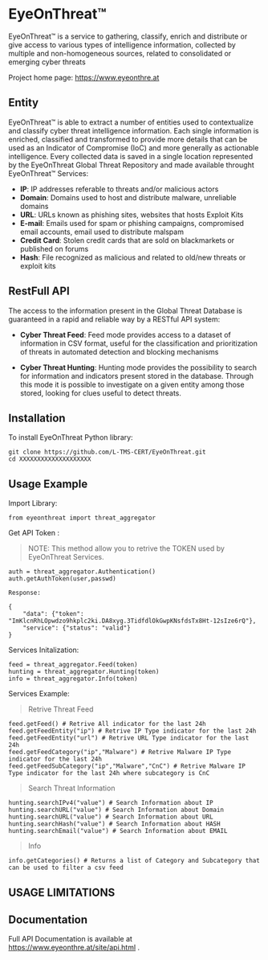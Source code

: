 
# EyeOnThreat&trade;
EyeOnThreat&trade; is a service to gathering, classify, enrich and distribute or give access to various types of intelligence information, collected by multiple and non-homogeneous sources, related to consolidated or emerging cyber threats

Project home page: https://www.eyeonthre.at

Entity
------------

EyeOnThreat&trade; is able to extract a number of entities used to contextualize and classify cyber threat intelligence information. Each single information is enriched, classified and transformed to provide more details that can be used as an Indicator of Compromise (IoC) and more generally as actionable intelligence. Every collected data is saved in a single location represented by the EyeOnThreat Global Threat Repository and made available throught EyeOnThreat&trade; Services: 

* **IP**: IP addresses referable to threats and/or malicious actors
* **Domain**: Domains used to host and distribute malware, unreliable domains
* **URL**: URLs known as phishing sites, websites that hosts Exploit Kits
* **E-mail**: Emails used for spam or phishing campaigns, compromised email accounts, email used to distribute malspam
* **Credit Card**: Stolen credit cards that are sold on blackmarkets or published on forums
* **Hash**: File recognized as malicious and related to old/new threats or exploit kits

RestFull API
------------
The access to the information present in the Global Threat Database is guaranteed in a rapid and reliable way by a RESTful API system:

* **Cyber Threat Feed**: 
Feed mode provides access to a dataset of information in CSV format, useful for the classification and prioritization of threats in automated detection and blocking mechanisms

* **Cyber Threat Hunting**: 
Hunting mode provides the possibility to search for information and indicators present stored in the database. Through this mode it is possible to investigate on a given entity among those stored, looking for clues useful to detect threats.

Installation
------------
To install EyeOnThreat Python library:

    git clone https://github.com/L-TMS-CERT/EyeOnThreat.git
    cd XXXXXXXXXXXXXXXXXXXX

Usage Example
------------

Import Library:

    from eyeonthreat import threat_aggregator

Get API Token :

> NOTE: This method allow you to retrive the TOKEN used by EyeOnThreat Services.

    auth = threat_aggregator.Authentication()
    auth.getAuthToken(user,passwd)
    
    Response:
    
    {
        "data": {"token": "ImKlcnRhLOpwdzo9hkplc2ki.DA8xyg.3TidfdlOkGwpKNsfdsTx8Ht-12sIze6rQ"},
        "service": {"status": "valid"}
    }
    
    
Services Initalization:

    feed = threat_aggregator.Feed(token)
    hunting = threat_aggregator.Hunting(token)
    info = threat_aggregator.Info(token)

Services Example:

> Retrive Threat Feed

    feed.getFeed() # Retrive All indicator for the last 24h
    feed.getFeedEntity("ip") # Retrive IP Type indicator for the last 24h
    feed.getFeedEntity("url") # Retrive URL Type indicator for the last 24h
    feed.getFeedCategory("ip","Malware") # Retrive Malware IP Type indicator for the last 24h 
    feed.getFeedSubCategory("ip","Malware","CnC") # Retrive Malware IP Type indicator for the last 24h where subcategory is CnC
    
> Search Threat Information

    hunting.searchIPv4("value") # Search Information about IP
    hunting.searchURL("value") # Search Information about Domain
    hunting.searchURL("value") # Search Information about URL
    hunting.searchHash("value") # Search Information about HASH
    hunting.searchEmail("value") # Search Information about EMAIL
   
> Info 

    info.getCategories() # Returns a list of Category and Subcategory that can be used to filter a csv feed

USAGE LIMITATIONS
------------
  
Documentation
-------------
Full API Documentation is available at https://www.eyeonthre.at/site/api.html .

